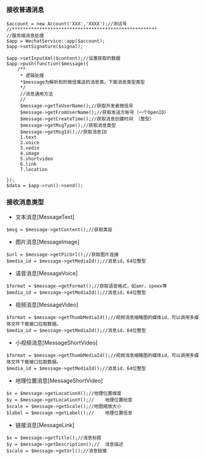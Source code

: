 ### 接收普通消息
```
$account = new Account('XXX','XXXX');//测试号
//*****************************************************
//服务端消息处理
$app = WechatService::app($account);
$app->setSignature($signal);

$app->setInputXml($content);//设置获取的数据
$app->push(function($message){
    /**
     * 逻辑处理
     *$message为解析到的微信推送的消息类，下面消息类型类型
     */
     //消息通用方法
     //
     $message->getToUserName();//获取开发者微信号
     $message->getFromUserName();//获取发送方帐号（一个OpenID）
     $message->getCreateTime();//获取消息创建时间 （整型）
     $message->getMsgType();//获取消息类型
     $message->getMsgId();//获取消息ID
     1.text
     2.voice
     3.vedio
     4.image
     5.shortvideo
     6.link
     7.location
    
});
$data = $app->run()->send();
```
### 接收消息类型
+ 文本消息[MessageText]
```
$msg = $message->getContent();//获取类容

```

+ 图片消息[MessageImage]
```
$url = $message->getPicUrl();//获取图片连接
$media_id = $message->getMediaId();//消息id，64位整型
```

+ 语音消息[MessageVoice]
```
$format = $message->getFormat();//获取语音格式，如amr，speex等
$media_id = $message->getMediaId();//消息id，64位整型
```

+ 视频消息[MessageVideo]
```
$format = $message->getThumbMediaId();//视频消息缩略图的媒体id，可以调用多媒体文件下载接口拉取数据。
$media_id = $message->getMediaId();//消息id，64位整型
```

+ 小视频消息[MessageShortVideo]
```
$format = $message->getThumbMediaId();//视频消息缩略图的媒体id，可以调用多媒体文件下载接口拉取数据。
$media_id = $message->getMediaId();//消息id，64位整型
```

+ 地理位置消息[MessageShortVideo]
```
$x = $message->getLocationX();//地理位置维度
$y = $message->getLocationY();//	地理位置经度
$scale = $message->getScale();//地图缩放大小
$label = $message->getLabel();//	地理位置信息
```

+ 链接消息[MessageLink]
```
$x = $message->getTitle();//消息标题
$y = $message->getDescription();//	消息描述
$scale = $message->getUrl();//消息链接
```

